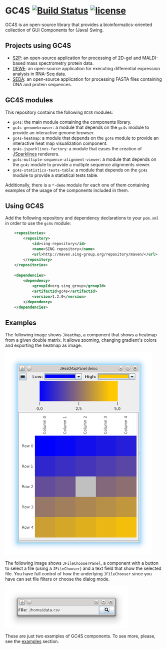 GC4S [![Build Status](https://travis-ci.org/sing-group/GC4S.svg?branch=master)](https://travis-ci.org/hlfernandez/GC4S) [![license](https://img.shields.io/badge/LICENSE-LGPLv3-blue.svg)]()
========================

GC4S is an open-source library that provides a bioinformatics-oriented collection of GUI Components for (Java) Swing.

Projects using GC4S
-------------------
- [S2P](http://sing-group.org/s2p/): an open-source application for processing of 2D-gel and MALDI-based mass spectrometry protein data.
- [DEWE](http://sing-group.org/dewe/): an open-source application for executing differential expression analysis in RNA-Seq data.
- [SEDA](http://sing-group.org/seda/): an open-source application for processing FASTA files containing DNA and protein sequences.

GC4S modules
------------

This repository contains the following `GC4S` modules:
- `gc4s`: the main module containing the components library.
- `gc4s-genomebrowser`: a module that depends on the `gc4s` module to provide an interactive genome browser.
- `gc4s-heatmap`: a module that depends on the `gc4s` module to provide an interactive heat map visualization component.
- `gc4s-jsparklines-factory`: a module that eases the creation of [JSparklines](https://github.com/compomics/jsparklines) renderers.
- `gc4s-multiple-sequence-alignment-viewer`: a module that depends on the `gc4s` module to provide a multiple sequence alignments viewer.
- `gc4s-statistics-tests-table`: a module that depends on the `gc4s` module to provide a statistical tests table.

Additionally, there is a `*-demo` module for each one of them containing examples of the usage of the components included in them.

Using GC4S
----------
Add the following repository and dependency declarations to your `pom.xml` in order to use the `gc4s` module:
```xml
	<repositories>
		<repository>
			<id>sing-repository</id>
			<name>SING repository</name>
			<url>http://maven.sing-group.org/repository/maven/</url>
		</repository>
	</repositories>
	
	<dependencies>
		<dependency>
			<groupId>org.sing_group</groupId>
			<artifactId>gc4s</artifactId>
			<version>1.2.0</version>
		</dependency>
	</dependencies>
```

Examples
--------

The following image shows `JHeatMap`, a component that shows a heatmap from a given double matrix. It allows zooming, changing gradient's colors and exporting the heatmap as image.

![JHeatMap](gc4s/screenshots/JHeatMap.png)

The following image shows `JFileChooserPanel`, a component with a button to select a file (using a `JFileChooser`) and a text field that show the selected file. You have full control of how the underlying `JFileChooser` since you have can set file filters or choose the dialog mode.

![JFileChooserPanel](gc4s/screenshots/JFileChooserPanel.png)

These are just two examples of GC4S components. To see more, please, see the [examples](gc4s/EXAMPLES.md) section.
